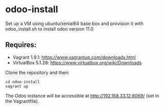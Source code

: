# odoo-install

Set up a VM using ubuntu/xenial64 base box and provision it with odoo_install.sh to install odoo version 11.0

## Requires:

* Vagrant 1.9.1: https://www.vagrantup.com/downloads.html
* VirtualBox 5.1.28: https://www.virtualbox.org/wiki/Downloads


Clone the repository and then:

```
cd odoo-install
vagrant up
```

The Odoo instance will be accessible at http://192.168.33.12:8069/ (set in the Vagrantfile).




